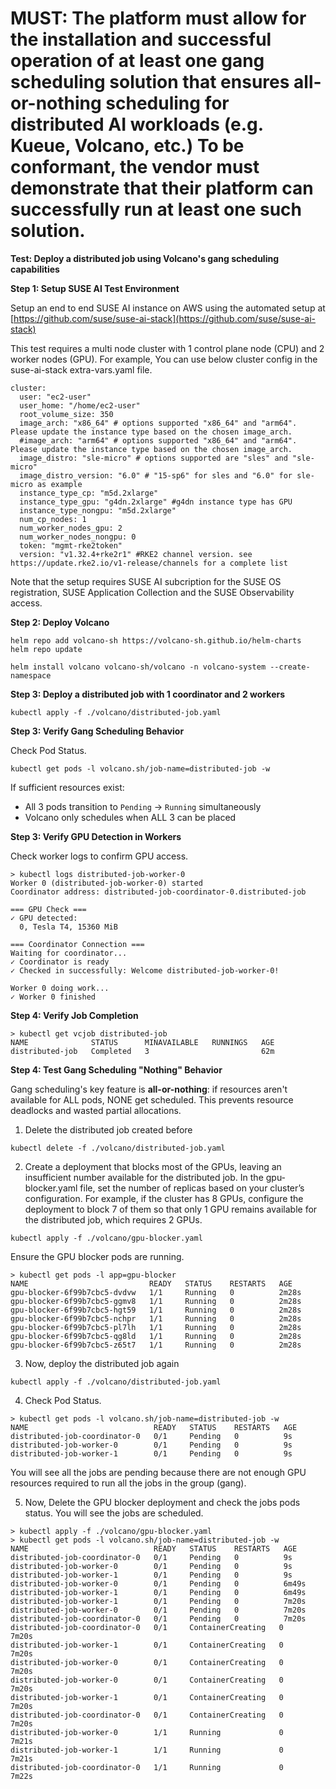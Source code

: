 # MUST: The platform must allow for the installation and successful operation of at least one gang scheduling solution that ensures all-or-nothing scheduling for distributed AI workloads (e.g. Kueue, Volcano, etc.) To be conformant, the vendor must demonstrate that their platform can successfully run at least one such solution.

**Test: Deploy a distributed job using Volcano's gang scheduling capabilities**

**Step 1: Setup SUSE AI Test Environment**

Setup an end to end SUSE AI instance on AWS using the automated setup at [https://github.com/suse/suse-ai-stack](https://github.com/suse/suse-ai-stack) 

This test requires a multi node cluster with 1 control plane node (CPU) and 2 worker nodes (GPU). For example, You can use below cluster config in the suse-ai-stack extra-vars.yaml file.

```
cluster: 
  user: "ec2-user"
  user_home: "/home/ec2-user"
  root_volume_size: 350
  image_arch: "x86_64" # options supported "x86_64" and "arm64". Please update the instance type based on the chosen image_arch.
  #image_arch: "arm64" # options supported "x86_64" and "arm64". Please update the instance type based on the chosen image_arch.
  image_distro: "sle-micro" # options supported are "sles" and "sle-micro"
  image_distro_version: "6.0" # "15-sp6" for sles and "6.0" for sle-micro as example
  instance_type_cp: "m5d.2xlarge"
  instance_type_gpu: "g4dn.2xlarge" #g4dn instance type has GPU
  instance_type_nongpu: "m5d.2xlarge"
  num_cp_nodes: 1
  num_worker_nodes_gpu: 2
  num_worker_nodes_nongpu: 0
  token: "mgmt-rke2token"
  version: "v1.32.4+rke2r1" #RKE2 channel version. see https://update.rke2.io/v1-release/channels for a complete list
```

Note that the setup requires SUSE AI subcription for the SUSE OS registration, SUSE Application Collection and the SUSE Observability access.

**Step 2: Deploy Volcano**

```
helm repo add volcano-sh https://volcano-sh.github.io/helm-charts
helm repo update

helm install volcano volcano-sh/volcano -n volcano-system --create-namespace
```

**Step 3: Deploy a distributed job with 1 coordinator and 2 workers**

```
kubectl apply -f ./volcano/distributed-job.yaml
```

**Step 3: Verify Gang Scheduling Behavior**

Check Pod Status.

```
kubectl get pods -l volcano.sh/job-name=distributed-job -w
```

If sufficient resources exist:
- All 3 pods transition to `Pending` → `Running` simultaneously
- Volcano only schedules when ALL 3 can be placed

**Step 3: Verify GPU Detection in Workers**

Check worker logs to confirm GPU access.

```
> kubectl logs distributed-job-worker-0
Worker 0 (distributed-job-worker-0) started
Coordinator address: distributed-job-coordinator-0.distributed-job

=== GPU Check ===
✓ GPU detected:
  0, Tesla T4, 15360 MiB

=== Coordinator Connection ===
Waiting for coordinator...
✓ Coordinator is ready
✓ Checked in successfully: Welcome distributed-job-worker-0!

Worker 0 doing work...
✓ Worker 0 finished

```

**Step 4: Verify Job Completion**

```
> kubectl get vcjob distributed-job
NAME              STATUS      MINAVAILABLE   RUNNINGS   AGE
distributed-job   Completed   3                         62m

```

**Step 4: Test Gang Scheduling "Nothing" Behavior**

Gang scheduling's key feature is **all-or-nothing**: if resources aren't available for ALL pods, NONE get scheduled. This prevents resource deadlocks and wasted partial allocations.

1. Delete the distributed job created before

```
kubectl delete -f ./volcano/distributed-job.yaml
```

2. Create a deployment that blocks most of the GPUs, leaving an insufficient number available for the distributed job. In the gpu-blocker.yaml file, set the number of replicas based on your cluster’s configuration. For example, if the cluster has 8 GPUs, configure the deployment to block 7 of them so that only 1 GPU remains available for the distributed job, which requires 2 GPUs.

```
kubectl apply -f ./volcano/gpu-blocker.yaml
```

Ensure the GPU blocker pods are running.

```
> kubectl get pods -l app=gpu-blocker
NAME                           READY   STATUS    RESTARTS   AGE
gpu-blocker-6f99b7cbc5-dvdvw   1/1     Running   0          2m28s
gpu-blocker-6f99b7cbc5-ggmv8   1/1     Running   0          2m28s
gpu-blocker-6f99b7cbc5-hgt59   1/1     Running   0          2m28s
gpu-blocker-6f99b7cbc5-nchpr   1/1     Running   0          2m28s
gpu-blocker-6f99b7cbc5-pl7lh   1/1     Running   0          2m28s
gpu-blocker-6f99b7cbc5-qg8ld   1/1     Running   0          2m28s
gpu-blocker-6f99b7cbc5-z65t7   1/1     Running   0          2m28s
```

3. Now, deploy the distributed job again

```
kubectl apply -f ./volcano/distributed-job.yaml
```

4. Check Pod Status.

```
> kubectl get pods -l volcano.sh/job-name=distributed-job -w
NAME                            READY   STATUS    RESTARTS   AGE
distributed-job-coordinator-0   0/1     Pending   0          9s
distributed-job-worker-0        0/1     Pending   0          9s
distributed-job-worker-1        0/1     Pending   0          9s
```

You will see all the jobs are pending because there are not enough GPU resources required to run all the jobs in the group (gang).

5. Now, Delete the GPU blocker deployment and check the jobs pods status. You will see the jobs are scheduled.

```
> kubectl apply -f ./volcano/gpu-blocker.yaml
> kubectl get pods -l volcano.sh/job-name=distributed-job -w
NAME                            READY   STATUS    RESTARTS   AGE
distributed-job-coordinator-0   0/1     Pending   0          9s
distributed-job-worker-0        0/1     Pending   0          9s
distributed-job-worker-1        0/1     Pending   0          9s
distributed-job-worker-0        0/1     Pending   0          6m49s
distributed-job-worker-1        0/1     Pending   0          6m49s
distributed-job-worker-1        0/1     Pending   0          7m20s
distributed-job-worker-0        0/1     Pending   0          7m20s
distributed-job-coordinator-0   0/1     Pending   0          7m20s
distributed-job-coordinator-0   0/1     ContainerCreating   0          7m20s
distributed-job-worker-1        0/1     ContainerCreating   0          7m20s
distributed-job-worker-0        0/1     ContainerCreating   0          7m20s
distributed-job-worker-0        0/1     ContainerCreating   0          7m20s
distributed-job-worker-1        0/1     ContainerCreating   0          7m20s
distributed-job-coordinator-0   0/1     ContainerCreating   0          7m20s
distributed-job-worker-0        1/1     Running             0          7m21s
distributed-job-worker-1        1/1     Running             0          7m21s
distributed-job-coordinator-0   1/1     Running             0          7m22s

```
